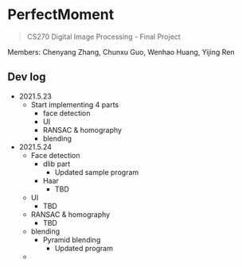 # PerfectMoment

> CS270 Digital Image Processing - Final Project

Members: Chenyang Zhang, Chunxu Guo, Wenhao Huang, Yijing Ren

## Dev log

- 2021.5.23
  - Start implementing 4 parts
    - face detection
    - UI
    - RANSAC & homography
    - blending
- 2021.5.24
  - Face detection
    - dlib part
      - Updated sample program
    - Haar
      - TBD
  - UI
    - TBD
  - RANSAC & homography
    - TBD
  - blending
    - Pyramid blending
      - Updated program
  - 

